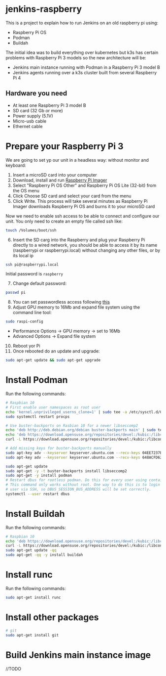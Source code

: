 # jenkins-raspberry
This is a project to explain how to run Jenkins on an old raspberry pi using:
* Raspberry Pi OS
* Podman
* Buildah

The initial idea was to build everything over kubernetes but k3s has certain problems with Raspberry Pi 3 models so the new architecture will be:
* Jenkins main instance running with Podman in a Raspberry Pi 3 model B
* Jenkins agents running over a k3s cluster built from several Raspberry Pi 4
## Hardware you need
* At least one Raspberry Pi 3 model B
* SD card (32 Gb or more)
* Power supply (5.1V)
* Micro-usb cable
* Ethernet cable
# Prepare your Raspberry Pi 3
We are going to set yp our unit in a headless way: without monitor and keyboard:
1. Insert a microSD card into your computer
2. Download, install and run [Raspberry Pi Imager](https://www.raspberrypi.org/software/)
3. Select "Raspberry Pi OS Other" and Raspberry Pi OS Lite (32-bit) from the OS menu
4. Click Choose SD card and select your card from the menu
5. Click Write. This process will take several minutes as Raspberry Pi Imager downloads Raspberry Pi OS and burns it to your microSD card

Now we need to enable ssh access to be able to connect and configure our unit. You only need to create an empty file called ssh like:
```bash
touch /Volumes/boot/ssh
```
6. Insert the SD carg into the Raspberry and plug your Raspberry Pi directly to a wired network, you should be able to access it by its name (raspberrypi or raspberrypi.local) without changing any other files, or by its local ip
```bash
ssh pi@raspberrypi.local
```
Initial password is `raspberry`

7. Change default password:
```bash
passwd pi
```
8. You can set passwordless access following [this](https://www.raspberrypi.org/documentation/remote-access/ssh/passwordless.md)
9. Adjust GPU memory to 16Mb and expand file system using the command line tool:
```bash
sudo raspi-config
```
* Performance Options -> GPU memory -> set to 16Mb
* Advanced Options -> Expand file system
10. Reboot yor Pi
11. Once rebooted do an update and upgrade:
```bash
sudo apt-get update && sudo apt-get upgrade
```
# Install Podman
Run the following commands:
```bash
# Raspbian 10
# First enable user namespaces as root user
echo 'kernel.unprivileged_userns_clone=1' | sudo tee -a /etc/sysctl.d/00-local-userns.conf
sudo systemctl restart procps

# Use buster-backports on Rasbian 10 for a newer libseccomp2
echo 'deb http://deb.debian.org/debian buster-backports main' | sudo tee -a /etc/apt/sources.list
echo 'deb https://download.opensuse.org/repositories/devel:/kubic:/libcontainers:/stable/Raspbian_10/ /' | sudo tee /etc/apt/sources.list.d/devel:kubic:libcontainers:stable.list
curl -L https://download.opensuse.org/repositories/devel:/kubic:/libcontainers:/stable/Raspbian_10/Release.key | sudo apt-key add -

# Add missing keys for buster-backports manually
sudo apt-key adv --keyserver keyserver.ubuntu.com --recv-keys 04EE7237B7D453EC
sudo apt-key adv --keyserver keyserver.ubuntu.com --recv-keys 648ACFD622F3D138

sudo apt-get update
sudo apt-get -y -t buster-backports install libseccomp2
sudo apt-get -y install podman
# Restart dbus for rootless podman. Do this for every user using containers.
# This command only works without root. One way to do this is to login as the
# user via SSH, so DBUS_SESSION_BUS_ADDRESS will be set correctly.
systemctl --user restart dbus
```
# Install Buildah
Run the following commands:
```bash
# Raspbian 10
echo 'deb https://download.opensuse.org/repositories/devel:/kubic:/libcontainers:/stable/Raspbian_10/ /' | sudo tee /etc/apt/sources.list.d/devel:kubic:libcontainers:stable.list
curl -L https://download.opensuse.org/repositories/devel:/kubic:/libcontainers:/stable/Raspbian_10/Release.key | sudo apt-key add -
sudo apt-get update -qq
sudo apt-get -qq -y install buildah
```
# Install runc
Run the following commands:
```bash
sudo apt-get install runc
```
# Install other packages
```bash
# git
sudo apt-get install git
```
# Build Jenkins main instance image
//TODO
